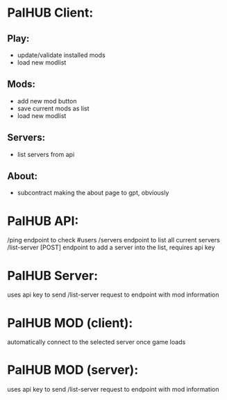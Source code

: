 
# PalHUB Client:

## Play:
- update/validate installed mods 
- load new modlist

## Mods: 
- add new mod button
- save current mods as list
- load new modlist

## Servers:
- list servers from api

## About:
- subcontract making the about page to gpt, obviously


# PalHUB API:
/ping endpoint to check #users
/servers endpoint to list all current servers
/list-server [POST] endpoint to add a server into the list, requires api key

# PalHUB Server: 
uses api key to send /list-server request to endpoint with mod information

# PalHUB MOD (client): 
automatically connect to the selected server once game loads

# PalHUB MOD (server): 
uses api key to send /list-server request to endpoint with mod information


